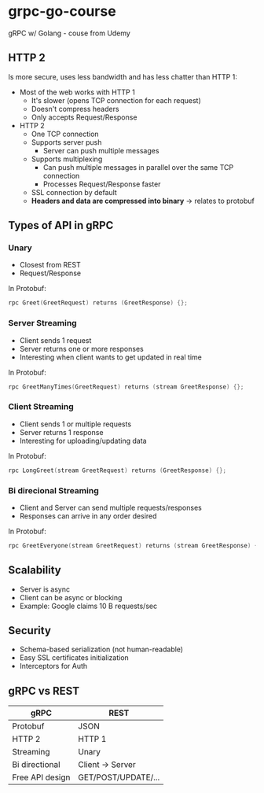 # grpc-go-course

gRPC w/ Golang - couse from Udemy

## HTTP 2

Is more secure, uses less bandwidth and has less chatter than HTTP 1:

- Most of the web works with HTTP 1
  - It's slower (opens TCP connection for each request)
  - Doesn't compress headers
  - Only accepts Request/Response
- HTTP 2
  - One TCP connection
  - Supports server push
    - Server can push multiple messages
  - Supports multiplexing
    - Can push multiple messages in parallel over the same TCP connection
    - Processes Request/Response faster
  - SSL connection by default
  - **Headers and data are compressed into binary** -> relates to protobuf

## Types of API in gRPC

### Unary

- Closest from REST
- Request/Response

In Protobuf:

```go
rpc Greet(GreetRequest) returns (GreetResponse) {};
```

### Server Streaming

- Client sends 1 request
- Server returns one or more responses
- Interesting when client wants to get updated in real time

In Protobuf:

```go
rpc GreetManyTimes(GreetRequest) returns (stream GreetResponse) {};
```

### Client Streaming

- Client sends 1 or multiple requests
- Server returns 1 response
- Interesting for uploading/updating data

In Protobuf:

```go
rpc LongGreet(stream GreetRequest) returns (GreetResponse) {};
```

### Bi direcional Streaming

- Client and Server can send multiple requests/responses
- Responses can arrive in any order desired

In Protobuf:

```go
rpc GreetEveryone(stream GreetRequest) returns (stream GreetResponse) {};
```

## Scalability

- Server is async
- Client can be async or blocking
- Example: Google claims 10 B requests/sec

## Security

- Schema-based serialization (not human-readable)
- Easy SSL certificates initialization
- Interceptors for Auth

## gRPC vs REST

|   gRPC        |   REST            |
|---------------|-------------------|
|Protobuf       |JSON               |
|HTTP 2         |HTTP 1             |
|Streaming      |Unary              |
|Bi directional |Client -> Server   |
|Free API design|GET/POST/UPDATE/...|
